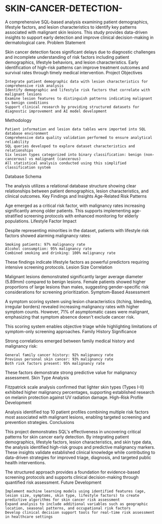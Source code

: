 # SKIN-CANCER-DETECTION-
A comprehensive SQL-based analysis examining patient demographics, lifestyle factors, and lesion characteristics to identify key patterns associated with malignant skin lesions. This study provides data-driven insights to support early detection and improve clinical decision-making in dermatological care.
Problem Statement

Skin cancer detection faces significant delays due to diagnostic challenges and incomplete understanding of risk factors including patient demographics, lifestyle behaviors, and lesion characteristics. Early identification of high-risk patterns can improve treatment outcomes and survival rates through timely medical intervention.
Project Objectives

    Integrate patient demographic data with lesion characteristics for comprehensive risk analysis
    Identify demographic and lifestyle risk factors that correlate with malignant lesions
    Examine lesion features to distinguish patterns indicating malignant vs benign conditions
    Support clinical research by providing structured datasets for diagnostic improvement and AI model development

Methodology

    Patient information and lesion data tables were imported into SQL database environment
    Comprehensive data quality validation performed to ensure analytical reliability
    SQL queries developed to explore dataset characteristics and relationships
    Six lesion types categorized into binary classification: benign (non-cancerous) vs malignant (cancerous)
    All statistical analysis conducted using this simplified classification system

Database Schema

The analysis utilizes a relational database structure showing clear relationships between patient demographics, lesion characteristics, and clinical outcomes.
Key Findings and Insights
Age-Related Risk Patterns

Age emerged as a critical risk factor, with malignancy rates increasing significantly among older patients. This supports implementing age-stratified screening protocols with enhanced monitoring for elderly populations.
Lifestyle Factor Impact

Despite representing minorities in the dataset, patients with lifestyle risk factors showed alarming malignancy rates:

    Smoking patients: 97% malignancy rate
    Alcohol consumption: 95% malignancy rate
    Combined smoking and drinking: 100% malignancy rate

These findings indicate lifestyle factors as powerful predictors requiring intensive screening protocols.
Lesion Size Correlation

Malignant lesions demonstrated significantly larger average diameter (5.89mm) compared to benign lesions. Female patients showed higher proportions of large lesions than males, suggesting gender-specific risk considerations for screening prioritization.
Symptom-Based Assessment

A symptom scoring system using lesion characteristics (itching, bleeding, irregular borders) revealed increasing malignancy rates with higher symptom counts. However, 71% of asymptomatic cases were malignant, emphasizing that symptom absence doesn't exclude cancer risk.

This scoring system enables objective triage while highlighting limitations of symptom-only screening approaches.
Family History Significance

Strong correlations emerged between family medical history and malignancy risk:

    General family cancer history: 92% malignancy rate
    Previous personal skin cancer: 93% malignancy rate
    Both risk factors present: 95% malignancy rate

These factors demonstrate strong predictive value for malignancy assessment.
Skin Type Analysis

Fitzpatrick scale analysis confirmed that lighter skin types (Types I-II) exhibited higher malignancy percentages, supporting established research on melanin protection against UV radiation damage.
High-Risk Profile Development

Analysis identified top 10 patient profiles combining multiple risk factors most associated with malignant lesions, enabling targeted screening and prevention strategies.
Conclusions

This project demonstrates SQL's effectiveness in uncovering critical patterns for skin cancer early detection. By integrating patient demographics, lifestyle factors, lesion characteristics, and skin type data, the analysis identified high-risk groups and predictive malignancy markers. These insights validate established clinical knowledge while contributing to data-driven strategies for improved triage, diagnosis, and targeted public health interventions.

The structured approach provides a foundation for evidence-based screening protocols and supports clinical decision-making through quantified risk assessment.
Future Development

    Implement machine learning models using identified features (age, lesion size, symptoms, skin type, lifestyle factors) to create predictive algorithms for skin cancer risk assessment
    Expand analysis to include additional variables such as geographic location, seasonal patterns, and occupational risk factors
    Develop clinical decision support tools for real-time risk assessment in healthcare settings

